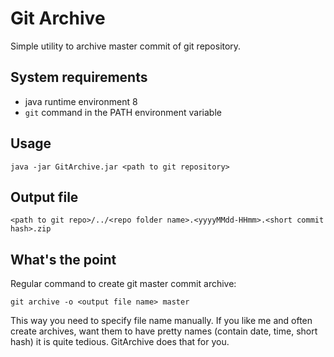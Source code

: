 # Git Archive

Simple utility to archive master commit of git repository.

## System requirements

* java runtime environment 8
* `git` command in the PATH environment variable

## Usage

```
java -jar GitArchive.jar <path to git repository>
```

## Output file

```
<path to git repo>/../<repo folder name>.<yyyyMMdd-HHmm>.<short commit hash>.zip
```

## What's the point

Regular command to create git master commit archive:

```
git archive -o <output file name> master
```

This way you need to specify file name manually. If you like me and often create archives, want them to have pretty names (contain date, time, short hash) it is quite tedious. GitArchive does that for you.